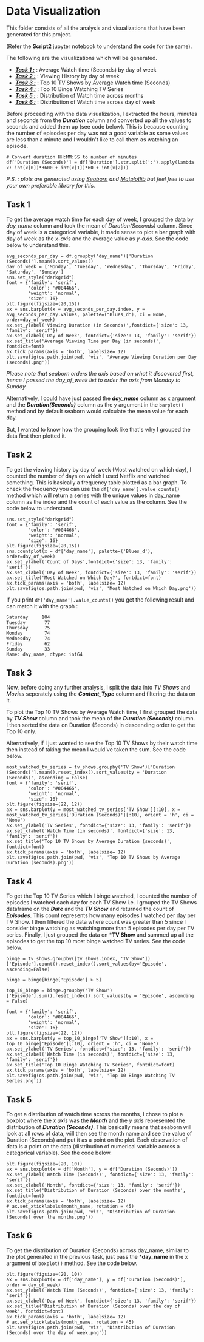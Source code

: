 # Data Visualization

This folder consists of all the analysis and visualizations that have been generated for this project. 

(Refer the **Script2** jupyter notebook to understand the code for the same). 

The following are the visualizations which will be generated. 

- [***Task 1 :***](#Task-1) : Average Watch time (Seconds) by day of week
- [***Task 2 :***](#Task-2) : Viewing History by day of week
- [***Task 3 :***](#Task-3) : Top 10 TV Shows by Average Watch time (Seconds)
- [***Task 4 :***](#Task-4) : Top 10 Binge Watching TV Series
- [***Task 5 :***](#Task-5) : Distribution of Watch time across months
- [***Task 6 :***](#Task-6) : Distribution of Watch time across day of week 

Before proceeding with the data visualization, I extracted the hours, minutes and seconds from the ***Duration*** column and converted up all the values to seconds and added them up (see code below). This is because counting the number of episodes per day was not a good variable as some values are less than a minute and I wouldn't like to call them as watching an episode. 

```
# Convert duration HH:MM:SS to number of minutes 
df['Duration (Seconds)'] = df['Duration'].str.split(':').apply(lambda x: int(x[0])*3600 + int(x[1])*60 + int(x[2]))
```

*P.S. : plots are generated using [Seaborn](https://seaborn.pydata.org/) and [Matplotlib](https://matplotlib.org/) but feel free to use your own preferable library for this.* 

## Task 1

To get the average watch time for each day of week, I grouped the data by *day_name* column and took the mean of *Duration(Seconds)* column. Since day of week is a categorical variable, it made sense to plot a bar graph with day of week as the *x-axis* and the average value as *y-axis*. See the code below to understand this. 

```
avg_seconds_per_day = df.groupby('day_name')['Duration (Seconds)'].mean().sort_values()
day_of_week = ['Monday', 'Tuesday', 'Wednesday', 'Thursday', 'Friday', 'Saturday', 'Sunday']
sns.set_style("darkgrid")
font = {'family': 'serif',
        'color': '#004466',
        'weight': 'normal',
        'size': 16}
plt.figure(figsize=(20,15))
ax = sns.barplot(x = avg_seconds_per_day.index, y = avg_seconds_per_day.values, palette=("Blues_d"), ci = None, order=day_of_week)
ax.set_ylabel('Viewing Duration (in Seconds)',fontdict={'size': 13, 'family': 'serif'})
ax.set_xlabel('Day of Week', fontdict={'size': 13, 'family': 'serif'})
ax.set_title('Average Viewing Time per Day (in seconds)', fontdict=font)
ax.tick_params(axis = 'both', labelsize= 12)
plt.savefig(os.path.join(pwd, 'viz', 'Average Viewing Duration per Day (seconds).png'))
```

*Please note that seaborn orders the axis based on what it discovered first, hence I passed the *day_of_week* list to order the axis from Monday to Sunday.* 

Alternatively, I could have just passed the ***day_name*** column as x argument and the ***Duration(Seconds)*** column as the y argument in the ```barplot()``` method and by default seaborn would calculate the mean value for each day. 

But, I wanted to know how the grouping look like that's why I grouped the data first then plotted it. 

## Task 2

To get the viewing history by day of week (Most watched on which day), I counted the number of days on which I used Netflix and watched something. This is basically a frequency table plotted as a bar graph. To check the frequency you can use the ```df['day_name'].value_counts()``` method which will return a series with the unique values in day_name column as the index and the count of each value as the column. See the code below to understand. 

```
sns.set_style("darkgrid")
font = {'family': 'serif',
        'color': '#004466',
        'weight': 'normal',
        'size': 16}
plt.figure(figsize=(20,15))
sns.countplot(x = df['day_name'], palette=('Blues_d'), order=day_of_week)
ax.set_ylabel('Count of Days',fontdict={'size': 13, 'family': 'serif'})
ax.set_xlabel('Day of Week', fontdict={'size': 13, 'family': 'serif'})
ax.set_title('Most Watched on Which Day?', fontdict=font)
ax.tick_params(axis = 'both', labelsize= 12)
plt.savefig(os.path.join(pwd, 'viz', 'Most Watched on Which Day.png'))
```

If you print ```df['day_name'].value_counts()``` you get the following result and can match it with the graph :
```
Saturday     104
Tuesday       77
Thursday      75
Monday        74
Wednesday     74
Friday        62
Sunday        33
Name: day_name, dtype: int64
```

## Task 3

Now, before doing any further analysis, I split the data into *TV Shows* and *Movies* seperately using the ***Content_Type*** column and filtering the data on it. 

To plot the Top 10 TV Shows by Average Watch time, I first grouped the data by ***TV Show*** column and took the mean of the ***Duration (Seconds)*** column. I then sorted the data on Duration (Seconds) in descending order to get the Top 10 only. 

Alternatively, if I just wanted to see the Top 10 TV Shows by their watch time then instead of taking the mean I would've taken the sum. See the code below. 

```
most_watched_tv_series = tv_shows.groupby('TV Show')['Duration (Seconds)'].mean().reset_index().sort_values(by = 'Duration (Seconds)', ascending = False)
font = {'family': 'serif',
        'color': '#004466',
        'weight': 'normal',
        'size': 16}
plt.figure(figsize=(22, 12))
ax = sns.barplot(y = most_watched_tv_series['TV Show'][:10], x = most_watched_tv_series['Duration (Seconds)'][:10], orient = 'h', ci = 'None')
ax.set_ylabel('TV Series', fontdict={'size': 13, 'family': 'serif'})
ax.set_xlabel('Watch Time (in seconds)', fontdict={'size': 13, 'family': 'serif'})
ax.set_title('Top 10 TV Shows by Average Duration (seconds)', fontdict=font)
ax.tick_params(axis = 'both', labelsize= 12)
plt.savefig(os.path.join(pwd, 'viz', 'Top 10 TV Shows by Average Duration (seconds).png'))
```

## Task 4

To get the Top 10 TV Series which I binge watched, I counted the number of episodes I watched each day for each TV Show i.e. I grouped the TV Shows dataframe on the ***Date*** and the ***TV Show*** and returned the count of ***Episodes***. This count represents how many episodes I watched per day per TV Show. I then filtered the data where count was greater than 5 since I consider binge watching as watching more than 5 episodes per day per TV series. Finally, I just grouped the data on ***TV Show** and summed up all the episodes to get the top 10 most binge watched TV series. See the code below. 

```
binge = tv_shows.groupby([tv_shows.index, 'TV Show'])['Episode'].count().reset_index().sort_values(by='Episode', ascending=False)

binge = binge[binge['Episode'] > 5]

top_10_binge = binge.groupby('TV Show')['Episode'].sum().reset_index().sort_values(by = 'Episode', ascending = False)

font = {'family': 'serif',
        'color': '#004466',
        'weight': 'normal',
        'size': 16}
plt.figure(figsize=(22, 12))
ax = sns.barplot(y = top_10_binge['TV Show'][:10], x = top_10_binge['Episode'][:10], orient = 'h', ci = 'None')
ax.set_ylabel('TV Series', fontdict={'size': 13, 'family': 'serif'})
ax.set_xlabel('Watch Time (in seconds)', fontdict={'size': 13, 'family': 'serif'})
ax.set_title('Top 10 Binge Watching TV Series', fontdict=font)
ax.tick_params(axis = 'both', labelsize= 12)
plt.savefig(os.path.join(pwd, 'viz', 'Top 10 Binge Watching TV Series.png'))
```

## Task 5

To get a distribution of watch time across the months, I chose to plot a boxplot where the *x axis* was the ***Month*** and the *y axis* represented the distribution of ***Duration (Seconds)***. This basically means that seaborn will look at all rows of data, will then see the month name and see the value of Duration (Seconds) and put it as a point on the plot. Each observation of data is a point on the data (distribution of numerical variable across a categorical variable). See the code below. 

```
plt.figure(figsize=(20, 10))
ax = sns.boxplot(x = df['Month'], y = df['Duration (Seconds)'])
ax.set_ylabel('Watch Time (Seconds)', fontdict={'size': 13, 'family': 'serif'})
ax.set_xlabel('Month', fontdict={'size': 13, 'family': 'serif'})
ax.set_title('Distribution of Duration (Seconds) over the months', fontdict=font)
ax.tick_params(axis = 'both', labelsize= 12)
# ax.set_xticklabels(month_name, rotation = 45)
plt.savefig(os.path.join(pwd, 'viz', 'Distribution of Duration (Seconds) over the months.png'))
```

## Task 6

To get the distribution of Duration (Seconds) across day_name, similar to the plot generated in the previous task, just pass the ***day_name** in the x argument of ```boxplot()``` method. See the code below. 

```
plt.figure(figsize=(20, 10))
ax = sns.boxplot(x = df['day_name'], y = df['Duration (Seconds)'], order = day_of_week)
ax.set_ylabel('Watch Time (Seconds)', fontdict={'size': 13, 'family': 'serif'})
ax.set_xlabel('Day of Week', fontdict={'size': 13, 'family': 'serif'})
ax.set_title('Distribution of Duration (Seconds) over the day of week', fontdict=font)
ax.tick_params(axis = 'both', labelsize= 12)
# ax.set_xticklabels(month_name, rotation = 45)
plt.savefig(os.path.join(pwd, 'viz', 'Distribution of Duration (Seconds) over the day of week.png'))
```